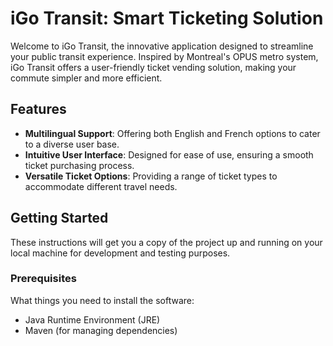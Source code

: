 # iGo Transit: Smart Ticketing Solution

Welcome to iGo Transit, the innovative application designed to streamline your public transit experience. Inspired by Montreal's OPUS metro system, iGo Transit offers a user-friendly ticket vending solution, making your commute simpler and more efficient.

## Features

- **Multilingual Support**: Offering both English and French options to cater to a diverse user base.
- **Intuitive User Interface**: Designed for ease of use, ensuring a smooth ticket purchasing process.
- **Versatile Ticket Options**: Providing a range of ticket types to accommodate different travel needs.

## Getting Started

These instructions will get you a copy of the project up and running on your local machine for development and testing purposes.

### Prerequisites

What things you need to install the software:

- Java Runtime Environment (JRE)
- Maven (for managing dependencies)
